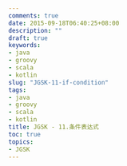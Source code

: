 ```yaml
---
comments: true
date: 2015-09-18T06:40:25+08:00
description: ""
draft: true
keywords:
- java
- groovy
- scala
- kotlin
slug: "JGSK-11-if-condition"
tags:
- java
- groovy
- scala
- kotlin
title: JGSK - 11.条件表达式
toc: true
topics:
- JGSK
---
```



